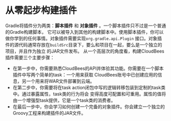 从零起步构建插件
=======================
Gradle将插件分为两类：**脚本插件** 和 **对象插件** 。一个脚本插件只不过是一个普通的Gradle构建脚本，
它可以被导入到其他的构建脚本中。使用脚本插件，你可以做你学到的任何事情。对象插件需要实现`org.gradle.api.Plugin`
接口。对象插件的源代码通常存放在`buildSrc`目录下，要么和项目在一起，要么是一个独立的项目，并且作为独立
的JAR文件发布。
从一个高层次的角度看，构建CloudBees插件需要三个主要步骤：
+ 在第一步中，你需要熟悉CloudBees的API并体验其功能。你需要在一个脚本插件中写两个简单的task：一个用来获取
CloudBees账号中已创建应用的信息，另一个用来将WAR文件部署到云端。
+ 在第二步中，你需要将在task action闭包中写的逻辑转移包装到定制的task类中。通过暴露属性，task类的行为将会
变得高度可配置和可重用。属性的值将由一个增强型task提供，它是一个task类的消费者。
+ 在最后一步中，你会学习如何创建一个完备的对象插件。你会建立一个独立的Groovy工程来构建插件的JAR文件。
